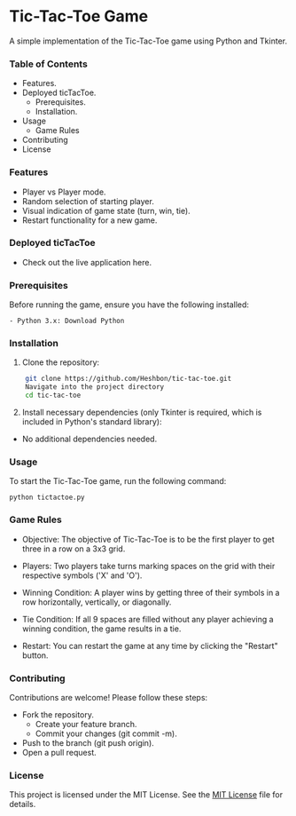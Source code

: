 # Tic-Tac-Toe Game

A simple implementation of the Tic-Tac-Toe game using Python and Tkinter.

### Table of Contents

- Features.
- Deployed ticTacToe.
  - Prerequisites.
  - Installation.
- Usage
  - Game Rules
- Contributing
- License

### Features

- Player vs Player mode.
- Random selection of starting player.
- Visual indication of game state (turn, win, tie).
- Restart functionality for a new game.

### Deployed ticTacToe

- Check out the live application here.

### Prerequisites

Before running the game, ensure you have the following installed:

    - Python 3.x: Download Python

### Installation

1. Clone the repository:

```bash
    git clone https://github.com/Heshbon/tic-tac-toe.git
    Navigate into the project directory
    cd tic-tac-toe
```

2. Install necessary dependencies (only Tkinter is required, which is included in Python's standard library):

- No additional dependencies needed.

### Usage

To start the Tic-Tac-Toe game, run the following command:

    python tictactoe.py

### Game Rules

  - Objective: The objective of Tic-Tac-Toe is to be the first player to get three in a row on a 3x3 grid.
  
  - Players: Two players take turns marking spaces on the grid with their respective symbols ('X' and 'O').

  - Winning Condition: A player wins by getting three of their symbols in a row horizontally, vertically, or diagonally.

  - Tie Condition: If all 9 spaces are filled without any player achieving a winning condition, the game results in a tie.

  - Restart: You can restart the game at any time by clicking the "Restart" button.

### Contributing

Contributions are welcome! Please follow these steps:

  - Fork the repository.
    - Create your feature branch.
    - Commit your changes (git commit -m).
  - Push to the branch (git push origin).
  - Open a pull request.

### License

This project is licensed under the MIT License. See the [MIT License](https://opensource.org/licenses/MIT) file for details.
